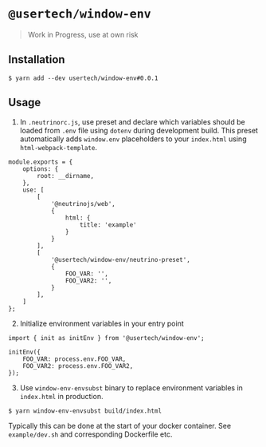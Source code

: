 # `@usertech/window-env`

> Work in Progress, use at own risk

## Installation

```
$ yarn add --dev usertech/window-env#0.0.1
```

## Usage

1. In `.neutrinorc.js`, use preset and declare which variables should be loaded from `.env` file using `dotenv` during development build.
This preset automatically adds `window.env` placeholders to your `index.html` using `html-webpack-template`.

```
module.exports = {
	options: {
		root: __dirname,
	},
	use: [
		[
			'@neutrinojs/web',
			{
				html: {
					title: 'example'
				}
			}
		],
		[
			'@usertech/window-env/neutrino-preset',
			{
				FOO_VAR: '',
				FOO_VAR2: '',
			}
		],
	]
};
```

2. Initialize environment variables in your entry point

```
import { init as initEnv } from '@usertech/window-env';

initEnv({
	FOO_VAR: process.env.FOO_VAR,
	FOO_VAR2: process.env.FOO_VAR2,
});
```

3. Use `window-env-envsubst` binary to replace environment variables in `index.html` in production.

```
$ yarn window-env-envsubst build/index.html
```

Typically this can be done at the start of your docker container. See `example/dev.sh` and corresponding Dockerfile etc.
